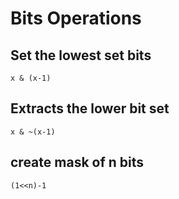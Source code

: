 # Bits Operations

## Set the lowest set bits
```
x & (x-1)
```

## Extracts the lower bit set
```
x & ~(x-1)
```

## create mask of n bits
````
(1<<n)-1
````